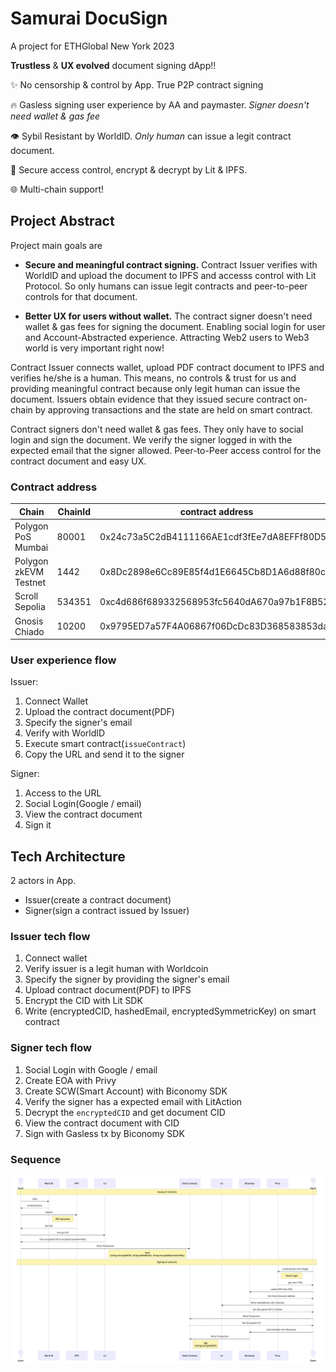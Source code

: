 # Samurai DocuSign

A project for ETHGlobal New York 2023

**Trustless** & **UX evolved** document signing dApp!!

✨ No censorship & control by App. True P2P contract signing

🔥 Gasless signing user experience by AA and paymaster. _Signer doesn't need wallet & gas fee_

👁 Sybil Resistant by WorldID. _Only human_ can issue a legit contract document.

💎 Secure access control, encrypt & decrypt by Lit & IPFS.

🌐 Multi-chain support!

## Project Abstract

Project main goals are

- **Secure and meaningful contract signing.** Contract Issuer verifies with WorldID and upload the document to IPFS and accesss control with Lit Protocol. So only humans can issue legit contracts and peer-to-peer controls for that document.

- **Better UX for users without wallet.** The contract signer doesn't need wallet & gas fees for signing the document. Enabling social login for user and Account-Abstracted experience. Attracting Web2 users to Web3 world is very important right now!

Contract Issuer connects wallet, upload PDF contract document to IPFS and verifies he/she is a human. This means, no controls & trust for us and providing meaningful contract because only legit human can issue the document. Issuers obtain evidence that they issued secure contract on-chain by approving transactions and the state are held on smart contract.

Contract signers don't need wallet & gas fees. They only have to social login and sign the document. We verify the signer logged in with the expected email that the signer allowed. Peer-to-Peer access control for the contract document and easy UX.

### Contract address

| Chain                 | ChainId | contract address                           |
| --------------------- | ------- | ------------------------------------------ |
| Polygon PoS Mumbai    | 80001   | 0x24c73a5C2dB4111166AE1cdf3fEe7dA8EFFf80D5 |
| Polygon zkEVM Testnet | 1442    | 0x8Dc2898e6Cc89E85f4d1E6645Cb8D1A6d88f80c7 |
| Scroll Sepolia        | 534351  | 0xc4d686f689332568953fc5640dA670a97b1F8B52 |
| Gnosis Chiado         | 10200   | 0x9795ED7a57F4A06867f06DcDc83D368583853da2 |

### User experience flow

Issuer:

1. Connect Wallet
2. Upload the contract document(PDF)
3. Specify the signer's email
4. Verify with WorldID
5. Execute smart contract(`issueContract`)
6. Copy the URL and send it to the signer

Signer:

1. Access to the URL
2. Social Login(Google / email)
3. View the contract document
4. Sign it

## Tech Architecture

2 actors in App.

- Issuer(create a contract document)
- Signer(sign a contract issued by Issuer)

### Issuer tech flow

1. Connect wallet
2. Verify issuer is a legit human with Worldcoin
3. Specify the signer by providing the signer's email
4. Upload contract document(PDF) to IPFS
5. Encrypt the CID with Lit SDK
6. Write (encryptedCID, hashedEmail, encryptedSymmetricKey) on smart contract

### Signer tech flow

1. Social Login with Google / email
2. Create EOA with Privy
3. Create SCW(Smart Account) with Biconomy SDK
4. Verify the signer has a expected email with LitAction
5. Decrypt the `encryptedCID` and get document CID
6. View the contract document with CID
7. Sign with Gasless tx by Biconomy SDK

### Sequence

![technical architecture](./public//architecture.png)
